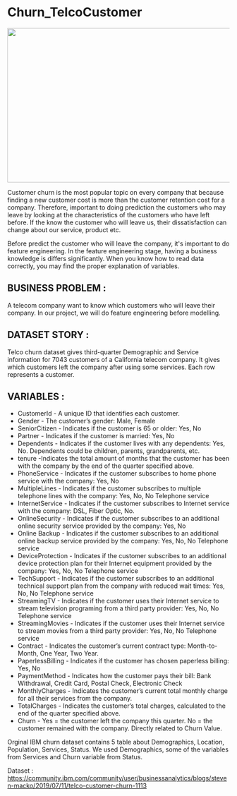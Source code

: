 # Churn_TelcoCustomer

<img src="https://camo.githubusercontent.com/e33bd53e6b7096cd81bc40e157ef55ff90bf8b04505edfe7f9925e65e1507776/68747470733a2f2f626c6f672e616363657373646576656c6f706d656e742e636f6d2f68732d66732f68756266732f6d61676e6574253230637573746f6d6572732e6769663f77696474683d343633266e616d653d6d61676e6574253230637573746f6d6572732e676966" width=700px height=350px>

Customer churn is the most popular topic on every company that because finding a new customer cost is more than the customer retention cost for a company. Therefore, important to doing prediction the customers who may leave by looking at the characteristics of the customers who have left before. If the know the customer who will leave us, their dissatisfaction can change about our service, product etc.

Before predict the customer who will leave the company, it's important to do feature engineering. In the feature engineering stage, having a business knowledge is differs significantly. When you know how to read data correctly, you may find the proper explanation of variables.

## BUSINESS PROBLEM :

A telecom company want to know which customers who will leave their company. In our project, we will do feature engineering before modelling. 

## DATASET STORY :

Telco churn dataset gives third-quarter Demographic and Service information for 7043 customers of a California telecom company. It gives which customers left the company after using some services. Each row represents a customer. 

## VARIABLES :

* CustomerId - A unique ID that identifies each customer.
* Gender - The customer’s gender: Male, Female
* SeniorCitizen - Indicates if the customer is 65 or older: Yes, No
* Partner - Indicates if the customer is married: Yes, No
* Dependents - Indicates if the customer lives with any dependents: Yes, No. Dependents could be children, parents, grandparents, etc.
* tenure -Indicates the total amount of months that the customer has been with the company by the end of the quarter specified above.
* PhoneService - Indicates if the customer subscribes to home phone service with the company: Yes, No
* MultipleLines - Indicates if the customer subscribes to multiple telephone lines with the company: Yes, No, No Telephone service
* InternetService - Indicates if the customer subscribes to Internet service with the company: DSL, Fiber Optic, No.
* OnlineSecurity - Indicates if the customer subscribes to an additional online security service provided by the company: Yes, No
* Online Backup - Indicates if the customer subscribes to an additional online backup service provided by the company: Yes, No, No Telephone service
* DeviceProtection - Indicates if the customer subscribes to an additional device protection plan for their Internet equipment provided by the company: Yes, No, No Telephone service
* TechSupport - Indicates if the customer subscribes to an additional technical support plan from the company with reduced wait times: Yes, No, No Telephone service
* StreamingTV - Indicates if the customer uses their Internet service to stream television programing from a third party provider: Yes, No, No Telephone service
* StreamingMovies - Indicates if the customer uses their Internet service to stream movies from a third party provider: Yes, No, No Telephone service
* Contract - Indicates the customer’s current contract type: Month-to-Month, One Year, Two Year.
* PaperlessBilling - Indicates if the customer has chosen paperless billing: Yes, No
* PaymentMethod - Indicates how the customer pays their bill: Bank Withdrawal, Credit Card, Postal Check, Electronic Check
* MonthlyCharges - Indicates the customer’s current total monthly charge for all their services from the company.
* TotalCharges - Indicates the customer’s total charges, calculated to the end of the quarter specified above.
* Churn - Yes = the customer left the company this quarter. No = the customer remained with the company. Directly related to Churn Value.


Orginal IBM churn dataset contains 5 table about Demographics, Location, Population, Services, Status. We used Demographics, some of the variables from Services and Churn variable from Status.

Dataset : https://community.ibm.com/community/user/businessanalytics/blogs/steven-macko/2019/07/11/telco-customer-churn-1113

